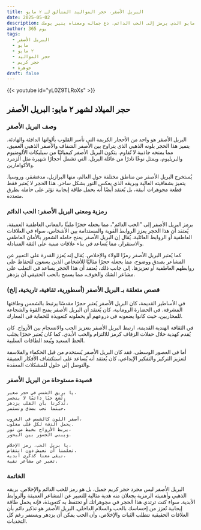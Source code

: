 ```yaml
---
title: البريل الأصفر، حجر المواليد المتألق لـ ٢ مايو
date: 2025-05-02
description: اشعر بأهمية البريل الأصفر، حجر المواليد لـ ٢ مايو الذي يرمز إلى الحب الدائم. دع جماله ومعناه ينير يومك.
author: 365 يوم
tags:
  - البريل الأصفر
  - مايو
  - ٢ مايو
  - حجر المواليد
  - حجر كريم
  - جوهرة
draft: false
---
```


{{< youtube id="yL0Z9TLRoXs" >}}

## حجر الميلاد لشهر ٢ مايو: البريل الأصفر

### وصف البريل الأصفر

البريل الأصفر هو واحد من الأحجار الكريمة التي تأسر القلوب بألوانها الدافئة والهادئة. يتميز هذا الحجر بلونه الذهبي الذي يتراوح بين الأصفر الشفاف والأصفر الذهبي العميق، مما يمنحه جاذبية لا تُقاوم. يتكون البريل الأصفر كيميائيًا من سيليكات الألومنيوم والبريليوم، ويمثل نوعًا نادرًا من عائلة البريل، التي تشمل أحجارًا شهيرة مثل الزمرد والأكوامارين.

يُستخرج البريل الأصفر من مناطق مختلفة حول العالم، منها البرازيل، مدغشقر، وروسيا. يتميز بشفافيته العالية وبريقه الذي يعكس النور بشكل ساحر. هذا الحجر لا يُعتبر فقط قطعة مجوهرات أنيقة، بل يُعتقد أيضًا أنه يحمل طاقة إيجابية تؤثر على حامله بطرق متعددة.

### رمزية ومعنى البريل الأصفر: الحب الدائم

يرمز البريل الأصفر إلى "الحب الدائم"، مما يجعله حجرًا مليئًا بالمعاني العاطفية العميقة. يُعتقد أن هذا الحجر يعزز الروابط القوية والمستدامة بين الأشخاص، سواء في العلاقات العاطفية أو الروابط العائلية. يُقال إن البريل الأصفر يمنح حامله الشعور بالأمان العاطفي والاستقرار، مما يُساعد في بناء علاقات مبنية على الثقة المتبادلة.

كما يُعتبر البريل الأصفر رمزًا للولاء والإخلاص. يُقال إنه يُعزز القدرة على التعبير عن المشاعر بصدق ووضوح، مما يجعله حجرًا مثاليًا للأشخاص الذين يسعون للحفاظ على روابطهم العاطفية أو تعزيزها. إلى جانب ذلك، يُعتقد أن هذا الحجر يساعد في التغلب على مشاعر الشك والخوف، مما يسمح بالحب الحقيقي أن يزدهر.

### قصص متعلقة بـ البريل الأصفر (أسطورية، ثقافية، تاريخية، إلخ)

في الأساطير القديمة، كان البريل الأصفر يُعتبر حجرًا مقدسًا يرتبط بالشمس وطاقتها المشرقة. في الحضارة الرومانية، كان يُعتقد أن البريل الأصفر يمنح القوة والشجاعة للمحاربين، حيث كانوا يضعونه في دروعهم أو يحملونه كتعويذة للحماية في المعارك.

في الثقافة الهندية القديمة، ارتبط البريل الأصفر بتعزيز الحب والانسجام بين الأزواج. كان يُقدم كهدية خلال حفلات الزفاف كرمز للالتزام والحب الأبدي. كما كان يُعتبر حجرًا يجلب الحظ السعيد ويُبعد الطاقات السلبية.

أما في العصور الوسطى، فقد كان البريل الأصفر يُستخدم من قبل الحكماء والفلاسفة لتعزيز التركيز والتفكير الإبداعي. كان يُعتقد أنه يُساعد على استكشاف الأفكار العميقة والتوصل إلى حلول للمشكلات المعقدة.

### قصيدة مستوحاة من البريل الأصفر

```
يا بريق الشمس في حجر صغير،  
تُشع حبًا دائمًا لا ينحسر.  
تُذكرنا بأن القلب يزدهر،  
حينما نحب بصدق ونستمر.

أصفر اللون كالشمس في الغروب،  
يحمل الدفء لكل قلب مغلوب.  
يربط الأرواح بخيط من نور،  
ويبني الجسور بين البحور.

يا بريل الحب، رمز الإخلاص،  
تعلمنا أن نعيش دون انتقاص.  
تبقى معنا كذكرى أبدية،  
تعبر عن مشاعر نقية.
```

### الخاتمة

البريل الأصفر ليس مجرد حجر كريم جميل، بل هو رمز للحب الدائم والإخلاص. بريقه الذهبي وأهميته الرمزية يجعلان منه هدية مثالية للتعبير عن المشاعر العميقة والروابط الأبدية. سواء كنت ترتدي هذا الحجر في مجوهراتك أو تحتفظ به كتعويذة، فإنه يحمل طاقة إيجابية تُعزز من إحساسك بالحب والسلام الداخلي. البريل الأصفر هو تذكير دائم بأن العلاقات الحقيقية تتطلب الثبات والإخلاص، وأن الحب يمكن أن يزدهر ويستمر رغم كل التحديات.